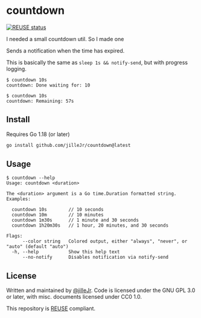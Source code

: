<!--
SPDX-FileCopyrightText: 2021 Kalle Fagerberg

SPDX-License-Identifier: CC0-1.0
-->

# countdown

[![REUSE status](https://api.reuse.software/badge/github.com/jilleJr/countdown)](https://api.reuse.software/info/github.com/jilleJr/countdown)

I needed a small countdown util. So I made one

Sends a notification when the time has expired.

This is basically the same as `sleep 1s && notify-send`, but with progress
logging.

```console
$ countdown 10s
countdown: Done waiting for: 10

$ countdown 10s
countdown: Remaining: 57s
```

## Install

Requires Go 1.18 (or later)

```sh
go install github.com/jilleJr/countdown@latest
```

## Usage

```console
$ countdown --help
Usage: countdown <duration>

The <duration> argument is a Go time.Duration formatted string.
Examples:

  countdown 10s        // 10 seconds
  countdown 10m        // 10 minutes
  countdown 1m30s      // 1 minute and 30 seconds
  countdown 1h20m30s   // 1 hour, 20 minutes, and 30 seconds

Flags:
      --color string   Colored output, either "always", "never", or "auto" (default "auto")
  -h, --help           Show this help text
      --no-notify      Disables notification via notify-send
```

## License

Written and maintained by [@jilleJr](https://github.com/jilleJr).
Code is licensed under the GNU GPL 3.0 or later,
with misc. documents licensed under CC0 1.0.

This repository is [REUSE](https://reuse.software/) compliant.
